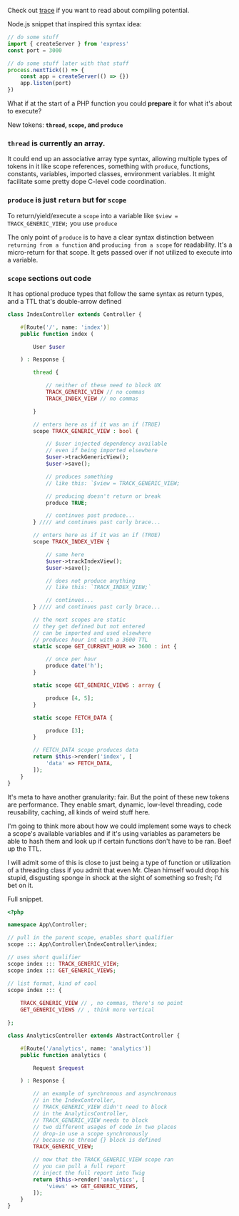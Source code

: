 Check out [trace](https://github.com/dharkflower/syntax/blob/main/php_7_trace.md) if you want to read about compiling potential.

Node.js snippet that inspired this syntax idea:

```javascript
// do some stuff
import { createServer } from 'express'
const port = 3000

// do some stuff later with that stuff
process.nextTick(() => {
    const app = createServer(() => {})
    app.listen(port)
})
```

What if at the start of a PHP function you could **prepare** it for what it's about to execute?

New tokens: **`thread`, `scope`, and `produce`**

### `thread` is currently an array.

It could end up an associative array type syntax, allowing multiple types of tokens in it like scope references, something with `produce`, functions, constants, variables, imported classes, environment variables. It might facilitate some pretty dope C-level code coordination.

### `produce` is just `return` but for `scope`

To return/yield/execute a `scope` into a variable like `$view = TRACK_GENERIC_VIEW;` you use `produce`

The only point of `produce` is to have a clear syntax distinction between `returning from a function` and `producing from a scope` for readability. It's a micro-return for that scope. It gets passed over if not utilized to execute into a variable.

### `scope` sections out code

It has optional produce types that follow the same syntax as return types, and a TTL that's double-arrow defined

```php
class IndexController extends Controller {

    #[Route('/', name: 'index')]
    public function index (

        User $user

    ) : Response {

        thread {

            // neither of these need to block UX
            TRACK_GENERIC_VIEW // no commas
            TRACK_INDEX_VIEW // no commas

        }

        // enters here as if it was an if (TRUE)
        scope TRACK_GENERIC_VIEW : bool {

            // $user injected dependency available
            // even if being imported elsewhere
            $user->trackGenericView();
            $user->save();

            // produces something
            // like this: `$view = TRACK_GENERIC_VIEW;

            // producing doesn't return or break
            produce TRUE;

            // continues past produce...
        } //// and continues past curly brace...

        // enters here as if it was an if (TRUE)
        scope TRACK_INDEX_VIEW {

            // same here
            $user->trackIndexView();
            $user->save();

            // does not produce anything
            // like this: `TRACK_INDEX_VIEW;`

            // continues...
        } //// and continues past curly brace...

        // the next scopes are static
        // they get defined but not entered
        // can be imported and used elsewhere
        // produces hour int with a 3600 TTL
        static scope GET_CURRENT_HOUR => 3600 : int {

            // once per hour
            produce date('h');
        }

        static scope GET_GENERIC_VIEWS : array {

            produce [4, 5];
        }

        static scope FETCH_DATA {

            produce [3];
        }

        // FETCH_DATA scope produces data
        return $this->render('index', [
            'data' => FETCH_DATA,
        ]);
    }
}
```

It's meta to have another granularity: fair. But the point of these new tokens are performance. They enable smart, dynamic, low-level threading, code reusability, caching, all kinds of weird stuff here.

I'm going to think more about how we could implement some ways to check a scope's available variables and if it's using variables as parameters be able to hash them and look up if certain functions don't have to be ran. Beef up the TTL.

I will admit some of this is close to just being a type of function or utilization of a threading class if you admit that even Mr. Clean himself would drop his stupid, disgusting sponge in shock at the sight of something so fresh; I'd bet on it.

Full snippet.

```php
<?php

namespace App\Controller;

// pull in the parent scope, enables short qualifier
scope ::: App\Controller\IndexController\index;

// uses short qualifier
scope index ::: TRACK_GENERIC_VIEW;
scope index ::: GET_GENERIC_VIEWS;

// list format, kind of cool
scope index ::: {
    
    TRACK_GENERIC_VIEW // , no commas, there's no point
    GET_GENERIC_VIEWS // , think more vertical

};

class AnalyticsController extends AbstractController {

    #[Route('/analytics', name: 'analytics')]
    public function analytics (

        Request $request

    ) : Response {

        // an example of synchronous and asynchronous
        // in the IndexController,
        // TRACK_GENERIC_VIEW didn't need to block
        // in the AnalyticsController,
        // TRACK_GENERIC_VIEW needs to block
        // two different usages of code in two places
        // drop-in use a scope synchronously
        // because no thread {} block is defined
        TRACK_GENERIC_VIEW;

        // now that the TRACK_GENERIC_VIEW scope ran
        // you can pull a full report
        // inject the full report into Twig
        return $this->render('analytics', [
            'views' => GET_GENERIC_VIEWS,
        ]);
    }
}
```
